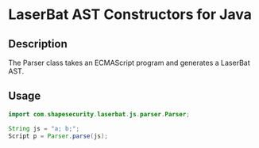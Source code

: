 LaserBat AST Constructors for Java
===========================

## Description

The Parser class takes an ECMAScript program and generates a LaserBat AST.

## Usage

```java
import com.shapesecurity.laserbat.js.parser.Parser;

String js = "a; b;";
Script p = Parser.parse(js);
```
